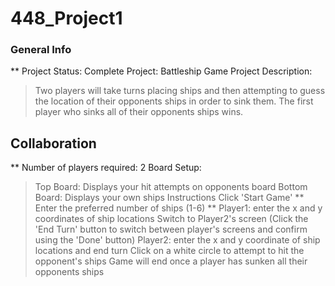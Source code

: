 # 448_Project1

### General Info
**
Project Status: Complete
Project: Battleship Game
Project Description: 
  >Two players will take turns placing ships and then attempting to guess the location of their opponents ships in order to sink them. 
  >The first player who sinks all of their opponents ships wins.

## Collaboration
**
Number of players required: 2
Board Setup:
  >Top Board: Displays your hit attempts on opponents board
  >Bottom Board: Displays your own ships
Instructions
  >Click 'Start Game'
  **
  >Enter the preferred number of ships (1-6)
  **
  >Player1: enter the x and y coordinates of ship locations
  >Switch to Player2's screen (Click the 'End Turn' button to switch between player's screens and confirm using the 'Done' button)
  >Player2: enter the x and y coordinate of ship locations and end turn
  >Click on a white circle to attempt to hit the opponent's ships
  >Game will end once a player has sunken all their opponents ships
